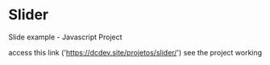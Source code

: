 # Slider

Slide example - Javascript Project

access this link ('https://dcdev.site/projetos/slider/') see the project working
